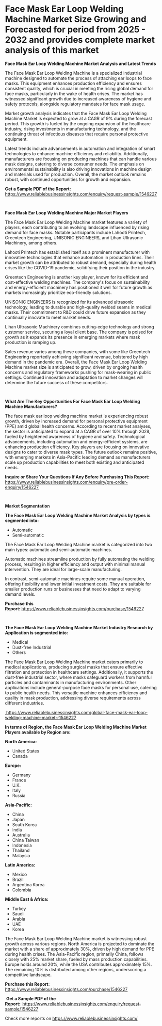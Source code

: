 <p><h1>Face Mask Ear Loop Welding Machine Market Size Growing and Forecasted for period from 2025 - 2032 and provides complete market analysis of this market</h1></p><p><strong>Face Mask Ear Loop Welding Machine Market Analysis and Latest Trends</strong></p>
<p><p>The Face Mask Ear Loop Welding Machine is a specialized industrial machine designed to automate the process of attaching ear loops to face masks. This equipment enhances production efficiency and ensures consistent quality, which is crucial in meeting the rising global demand for face masks, particularly in the wake of health crises. The market has witnessed significant growth due to increased awareness of hygiene and safety protocols, alongside regulatory mandates for face mask usage.</p><p>Market growth analysis indicates that the Face Mask Ear Loop Welding Machine Market is expected to grow at a CAGR of 9% during the forecast period. This growth is fueled by the ongoing expansion of the healthcare industry, rising investments in manufacturing technology, and the continuing threat of infectious diseases that require personal protective equipment. </p><p>Latest trends include advancements in automation and integration of smart technologies to enhance machine efficiency and reliability. Additionally, manufacturers are focusing on producing machines that can handle various mask designs, catering to diverse consumer needs. The emphasis on environmental sustainability is also driving innovations in machine design and materials used for production. Overall, the market outlook remains robust, with continued opportunities for growth and expansion.</p></p>
<p><strong>Get a Sample PDF of the Report:&nbsp;</strong> <a href="https://www.reliablebusinessinsights.com/enquiry/request-sample/1546227?utm_campaign=2243&utm_medium=2&utm_source=Github&utm_content=ia&utm_term=27022025&utm_id=face-mask-ear-loop-welding-machine">https://www.reliablebusinessinsights.com/enquiry/request-sample/1546227</a></p>
<p>&nbsp;</p>
<p><strong>Face Mask Ear Loop Welding Machine Major Market Players</strong></p>
<p><p>The Face Mask Ear Loop Welding Machine market features a variety of players, each contributing to an evolving landscape influenced by rising demand for face masks. Notable participants include Lahooti Printech, Greentech Engineering, UNISONIC ENGINEERS, and Lihan Ultrasonic Machinery, among others. </p><p>Lahooti Printech has established itself as a prominent manufacturer with innovative technologies that enhance automation in production lines. Their market growth can be attributed to robust demand, especially during health crises like the COVID-19 pandemic, solidifying their position in the industry.</p><p>Greentech Engineering is another key player, known for its efficient and cost-effective welding machines. The company's focus on sustainability and energy-efficient machinery has positioned it well for future growth as markets increasingly prioritize eco-friendly solutions.</p><p>UNISONIC ENGINEERS is recognized for its advanced ultrasonic technology, leading to durable and high-quality welded seams in medical masks. Their commitment to R&D could drive future expansion as they continually innovate to meet market needs.</p><p>Lihan Ultrasonic Machinery combines cutting-edge technology and strong customer service, securing a loyal client base. The company is poised for growth as it expands its presence in emerging markets where mask production is ramping up.</p><p>Sales revenue varies among these companies, with some like Greentech Engineering reportedly achieving significant revenue, bolstered by high demand in the pandemic era. Overall, the Face Mask Ear Loop Welding Machine market size is anticipated to grow, driven by ongoing health concerns and regulatory frameworks pushing for mask-wearing in public settings. Continued innovation and adaptation to market changes will determine the future success of these competitors.</p></p>
<p>&nbsp;</p>
<p><strong>What Are The Key Opportunities For Face Mask Ear Loop Welding Machine Manufacturers?</strong></p>
<p><p>The face mask ear loop welding machine market is experiencing robust growth, driven by increased demand for personal protective equipment (PPE) amid global health concerns. According to recent market analyses, the sector is anticipated to expand at a CAGR of over 10% through 2028, fueled by heightened awareness of hygiene and safety. Technological advancements, including automation and energy-efficient systems, are enhancing production efficiency. Key players are focusing on innovative designs to cater to diverse mask types. The future outlook remains positive, with emerging markets in Asia-Pacific leading demand as manufacturers scale up production capabilities to meet both existing and anticipated needs.</p></p>
<p><strong>Inquire or Share Your Questions If Any Before Purchasing This Report:</strong> <a href="https://www.reliablebusinessinsights.com/enquiry/pre-order-enquiry/1546227?utm_campaign=2243&utm_medium=2&utm_source=Github&utm_content=ia&utm_term=27022025&utm_id=face-mask-ear-loop-welding-machine">https://www.reliablebusinessinsights.com/enquiry/pre-order-enquiry/1546227</a></p>
<p>&nbsp;</p>
<p><strong>Market Segmentation</strong></p>
<p><strong>The Face Mask Ear Loop Welding Machine Market Analysis by types is segmented into:</strong></p>
<p><ul><li>Automatic</li><li>Semi-automatic</li></ul></p>
<p><p>The Face Mask Ear Loop Welding Machine market is categorized into two main types: automatic and semi-automatic machines. </p><p>Automatic machines streamline production by fully automating the welding process, resulting in higher efficiency and output with minimal manual intervention. They are ideal for large-scale manufacturing. </p><p>In contrast, semi-automatic machines require some manual operation, offering flexibility and lower initial investment costs. They are suitable for smaller production runs or businesses that need to adapt to varying demand levels.</p></p>
<p><strong>Purchase this Report:&nbsp;</strong><a href="https://www.reliablebusinessinsights.com/purchase/1546227?utm_campaign=2243&utm_medium=2&utm_source=Github&utm_content=ia&utm_term=27022025&utm_id=face-mask-ear-loop-welding-machine">https://www.reliablebusinessinsights.com/purchase/1546227</a></p>
<p>&nbsp;</p>
<p><strong>The Face Mask Ear Loop Welding Machine Market Industry Research by Application is segmented into:</strong></p>
<p><ul><li>Medical</li><li>Dust-free Industrial</li><li>Others</li></ul></p>
<p><p>The Face Mask Ear Loop Welding Machine market caters primarily to medical applications, producing surgical masks that ensure effective filtration and protection in healthcare settings. Additionally, it supports the dust-free industrial sector, where masks safeguard workers from harmful particles and contaminants in manufacturing environments. Other applications include general-purpose face masks for personal use, catering to public health needs. This versatile machine enhances efficiency and quality in mask production, addressing diverse requirements across different industries.</p></p>
<p><a href="https://www.reliablebusinessinsights.com/global-face-mask-ear-loop-welding-machine-market-r1546227?utm_campaign=2243&utm_medium=2&utm_source=Github&utm_content=ia&utm_term=27022025&utm_id=face-mask-ear-loop-welding-machine">&nbsp;https://www.reliablebusinessinsights.com/global-face-mask-ear-loop-welding-machine-market-r1546227</a></p>
<p><strong>In terms of Region, the Face Mask Ear Loop Welding Machine Market Players available by Region are:</strong></p>
<p>
    <p> <strong> North America: </strong>
        <ul>
            <li>United States</li>
            <li>Canada</li>
        </ul>
        </p> 
    <p> <strong> Europe: </strong>
        <ul>
            <li>Germany</li>
            <li>France</li>
            <li>U.K.</li>
            <li>Italy</li>
            <li>Russia</li>
        </ul>
        </p> 
    <p> <strong> Asia-Pacific: </strong>
        <ul>
            <li>China</li>
            <li>Japan</li>
            <li>South Korea</li>
            <li>India</li>
            <li>Australia</li>
            <li>China Taiwan</li>
            <li>Indonesia</li>
            <li>Thailand</li>
            <li>Malaysia</li>
        </ul>
        </p> 
    <p> <strong> Latin America: </strong>
        <ul>
            <li>Mexico</li>
            <li>Brazil</li>
            <li>Argentina Korea</li>
            <li>Colombia</li>
        </ul>
        </p> 
    <p> <strong> Middle East & Africa: </strong>
        <ul>
            <li>Turkey</li>
            <li>Saudi</li>
            <li>Arabia</li>
            <li>UAE</li>
            <li>Korea</li>
        </ul>
    </p>
    </p>
<p><p>The Face Mask Ear Loop Welding Machine market is witnessing robust growth across various regions. North America is projected to dominate the market with a share of approximately 30%, driven by high demand for PPE during health crises. The Asia-Pacific region, primarily China, follows closely with 25% market share, fueled by mass production capabilities. Europe holds around 20%, while the USA contributes approximately 15%. The remaining 10% is distributed among other regions, underscoring a competitive landscape.</p></p>
<p><strong>Purchase this Report: </strong><a href="https://www.reliablebusinessinsights.com/purchase/1546227?utm_campaign=2243&utm_medium=2&utm_source=Github&utm_content=ia&utm_term=27022025&utm_id=face-mask-ear-loop-welding-machine">https://www.reliablebusinessinsights.com/purchase/1546227</a></p>
<p>&nbsp;<strong>Get a Sample PDF of the Report:&nbsp;&nbsp;</strong><a href="https://www.reliablebusinessinsights.com/enquiry/request-sample/1546227?utm_campaign=2243&utm_medium=2&utm_source=Github&utm_content=ia&utm_term=27022025&utm_id=face-mask-ear-loop-welding-machine">https://www.reliablebusinessinsights.com/enquiry/request-sample/1546227</a></p>
<p><strong></strong></p>
<p>Check more reports on <a href="https://www.reliablebusinessinsights.com/?utm_campaign=2243&utm_medium=2&utm_source=Github&utm_content=ia&utm_term=27022025&utm_id=face-mask-ear-loop-welding-machine">https://www.reliablebusinessinsights.com/</a></p>